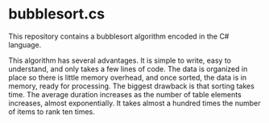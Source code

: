 # bubblesort.cs
This repository contains a bubblesort algorithm encoded in the C# language. 

This algorithm has several advantages. It is simple to write, easy to understand, and only takes a few lines of code. The data is organized in place so there is little memory overhead, and once sorted, the data is in memory, ready for processing. The biggest drawback is that sorting takes time. The average duration increases as the number of table elements increases, almost exponentially. It takes almost a hundred times the number of items to rank ten times.
